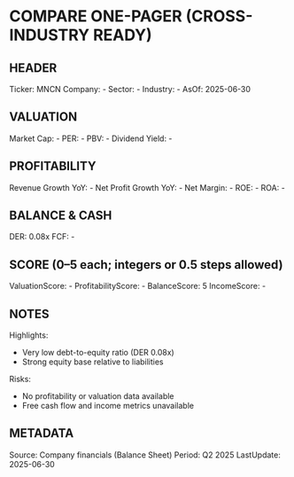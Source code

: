 # COMPARE ONE-PAGER (CROSS-INDUSTRY READY)

## HEADER
Ticker: MNCN
Company: -
Sector: -
Industry: -
AsOf: 2025-06-30

## VALUATION
Market Cap: -
PER: -
PBV: -
Dividend Yield: -

## PROFITABILITY
Revenue Growth YoY: -
Net Profit Growth YoY: -
Net Margin: -
ROE: -
ROA: -

## BALANCE & CASH
DER: 0.08x
FCF: -

## SCORE (0–5 each; integers or 0.5 steps allowed)
ValuationScore: -
ProfitabilityScore: -
BalanceScore: 5
IncomeScore: -

## NOTES
Highlights:
- Very low debt-to-equity ratio (DER 0.08x)
- Strong equity base relative to liabilities

Risks:
- No profitability or valuation data available
- Free cash flow and income metrics unavailable

## METADATA
Source: Company financials (Balance Sheet)
Period: Q2 2025
LastUpdate: 2025-06-30